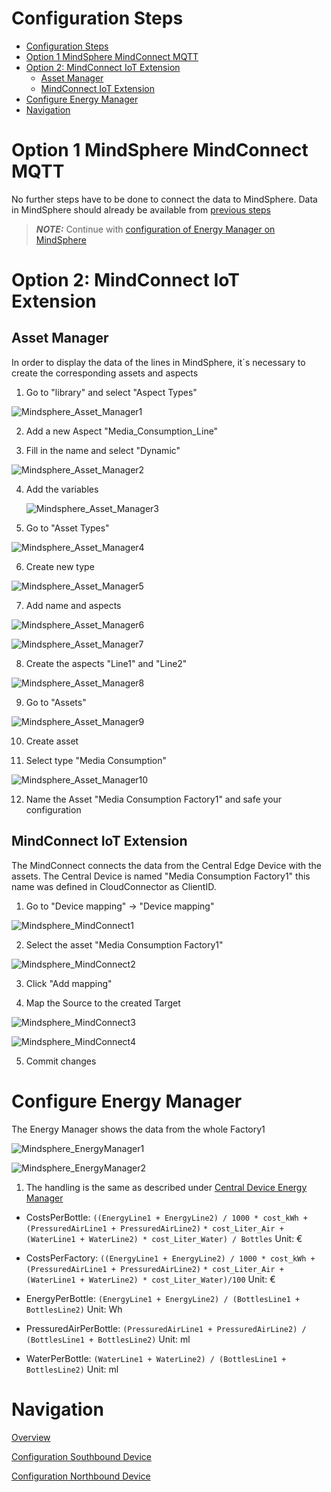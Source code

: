 # Configuration Steps


- [Configuration Steps](#configuration-steps)
- [Option 1 MindSphere MindConnect MQTT](#option-1-mindsphere-mindconnect-mqtt)
- [Option 2: MindConnect IoT Extension](#option-2-mindconnect-iot-extension)
  - [Asset Manager](#asset-manager)
  - [MindConnect IoT Extension](#mindconnect-iot-extension)
- [Configure Energy Manager](#configure-energy-manager)
- [Navigation](#navigation)
  
# Option 1 MindSphere MindConnect MQTT

No further steps have to be done to connect the data to MindSphere. Data in MindSphere should already be available from [previous steps](install_Device_Northbound.md)

> **_NOTE:_** Continue with [configuration of Energy Manager on MindSphere](#configure-energy-manager)

# Option 2: MindConnect IoT Extension 

## Asset Manager

In order to display the data of the lines in MindSphere, it´s necessary to create the corresponding assets and aspects

1. Go to "library" and select "Aspect Types"
  
  ![Mindsphere_Asset_Manager1](graphics/Mindsphere_AssetManager1.png)

2. Add a new Aspect "Media_Consumption_Line"
   
3. Fill in the name and select "Dynamic"

  ![Mindsphere_Asset_Manager2](graphics/Mindsphere_AssetManager2.png)

4. Add the variables

   ![Mindsphere_Asset_Manager3](graphics/Mindsphere_AssetManager3.png)

5. Go to "Asset Types"

  ![Mindsphere_Asset_Manager4](graphics/Mindsphere_AssetManager4.png)

6. Create new type
  
  ![Mindsphere_Asset_Manager5](graphics/Mindsphere_AssetManager5.png)

7. Add name and aspects
  
  ![Mindsphere_Asset_Manager6](graphics/Mindsphere_AssetManager6.png)

  ![Mindsphere_Asset_Manager7](graphics/Mindsphere_AssetManager7.png)

8. Create the aspects "Line1" and "Line2" 

  ![Mindsphere_Asset_Manager8](graphics/Mindsphere_AssetManager8.png)

9. Go to "Assets"

  ![Mindsphere_Asset_Manager9](graphics/Mindsphere_AssetManager9.png)

10. Create asset
    
11. Select type "Media Consumption"

  ![Mindsphere_Asset_Manager10](graphics/Mindsphere_AssetManager10.png)

12. Name the Asset "Media Consumption Factory1" and safe your configuration


## MindConnect IoT Extension

The MindConnect connects the data from the Central Edge Device with the assets. 
The Central Device is named "Media Consumption Factory1" this name was defined in CloudConnector as ClientID. 
1. Go to "Device mapping" -> "Device mapping"
  
  ![Mindsphere_MindConnect1](graphics/Mindsphere_MindConnect1.png)

2. Select the asset "Media Consumption Factory1"

  ![Mindsphere_MindConnect2](graphics/Mindsphere_MindConnect2.png)

3. Click "Add mapping"
   
4. Map the Source to the created Target
  
  ![Mindsphere_MindConnect3](graphics/Mindsphere_MindConnect3.png)

  ![Mindsphere_MindConnect4](graphics/Mindsphere_MindConnect4.png)

5. Commit changes


# Configure Energy Manager

The Energy Manager shows the data from the whole Factory1
  
  ![Mindsphere_EnergyManager1](graphics/Mindspehre_EnergyManager1.png)
  
  ![Mindsphere_EnergyManager2](graphics/Mindspehre_EnergyManager2.png)

1. The handling is the same as described under [Central Device Energy Manager ](install_Device_Northbound.md)
  
- CostsPerBottle: `((EnergyLine1 + EnergyLine2) / 1000 * cost_kWh + (PressuredAirLine1 + PressuredAirLine2)`
                     `* cost_Liter_Air + (WaterLine1 + WaterLine2) * cost_Liter_Water) / Bottles` Unit: €

- CostsPerFactory: `((EnergyLine1 + EnergyLine2) / 1000 * cost_kWh + (PressuredAirLine1 + PressuredAirLine2)`
                     `* cost_Liter_Air + (WaterLine1 + WaterLine2) * cost_Liter_Water)/100` Unit: €

- EnergyPerBottle: `(EnergyLine1 + EnergyLine2) / (BottlesLine1 + BottlesLine2)` Unit: Wh

- PressuredAirPerBottle: `(PressuredAirLine1 + PressuredAirLine2) / (BottlesLine1 + BottlesLine2)` Unit: ml

- WaterPerBottle: `(WaterLine1 + WaterLine2) / (BottlesLine1 + BottlesLine2)` Unit: ml

# Navigation

[Overview](../README.md)

[Configuration Southbound Device ](install_PLC_Devices_Southbound.md)

[Configuration Northbound Device](install_Device_Northbound.md)
